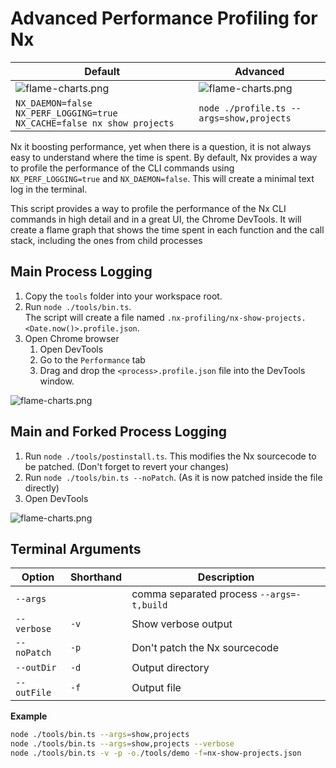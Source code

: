 # Advanced Performance Profiling for Nx

| Default                                                                | Advanced                                                                            |
| ---------------------------------------------------------------------- | ----------------------------------------------------------------------------------- |
| ![flame-charts.png](../cpu-prof/docs/imgs/nx-default-profile.png)      | ![flame-charts.png](../cpu-prof/docs/imgs/main-and-forked-process-flame-charts.png) |
| `NX_DAEMON=false NX_PERF_LOGGING=true NX_CACHE=false nx show projects` | `node ./profile.ts --args=show,projects`                                            |

Nx it boosting performance, yet when there is a question, it is not always easy to understand where the time is spent.
By default, Nx provides a way to profile the performance of the CLI commands using `NX_PERF_LOGGING=true` and `NX_DAEMON=false`.
This will create a minimal text log in the terminal.

This script provides a way to profile the performance of the Nx CLI commands in high detail and in a great UI, the Chrome DevTools.
It will create a flame graph that shows the time spent in each function and the call stack, including the ones from child processes

## Main Process Logging

1. Copy the `tools` folder into your workspace root.
2. Run `node ./tools/bin.ts`.  
   The script will create a file named `.nx-profiling/nx-show-projects.<Date.now()>.profile.json`.
3. Open Chrome browser
   1. Open DevTools
   2. Go to the `Performance` tab
   3. Drag and drop the `<process>.profile.json` file into the DevTools window.

![flame-charts.png](../cpu-prof/docs/imgs/main-process-flame-charts.png)

## Main and Forked Process Logging

1. Run `node ./tools/postinstall.ts`. This modifies the Nx sourcecode to be patched. (Don't forget
   to revert your changes)
2. Run `node ./tools/bin.ts --noPatch`. (As it is now patched inside the file directly)
3. Open DevTools

![flame-charts.png](../cpu-prof/docs/imgs/main-and-forked-process-flame-charts.png)

## Terminal Arguments

| Option      | Shorthand | Description                               |
| ----------- | --------- | ----------------------------------------- |
| `--args`    |           | comma separated process `--args=-t,build` |
| `--verbose` | `-v`      | Show verbose output                       |
| `--noPatch` | `-p`      | Don't patch the Nx sourcecode             |
| `--outDir`  | `-d`      | Output directory                          |
| `--outFile` | `-f`      | Output file                               |

**Example**

```sh
node ./tools/bin.ts --args=show,projects
node ./tools/bin.ts --args=show,projects --verbose
node ./tools/bin.ts -v -p -o./tools/demo -f=nx-show-projects.json
```
